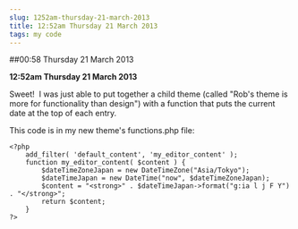 ```yaml
---
slug: 1252am-thursday-21-march-2013
title: 12:52am Thursday 21 March 2013
tags: my code
---
```


##00:58 Thursday 21 March 2013

**12:52am Thursday 21 March 2013**

Sweet!  I was just able to put together a child theme (called "Rob's theme is more for functionality than design") with a function that puts the current date at the top of each entry.

This code is in my new theme's functions.php file:

    
    <?php
        add_filter( 'default_content', 'my_editor_content' );
        function my_editor_content( $content ) {
            $dateTimeZoneJapan = new DateTimeZone("Asia/Tokyo");
            $dateTimeJapan = new DateTime("now", $dateTimeZoneJapan);
            $content = "<strong>" . $dateTimeJapan->format("g:ia l j F Y") . "</strong>";
            return $content;
        }
    ?>
